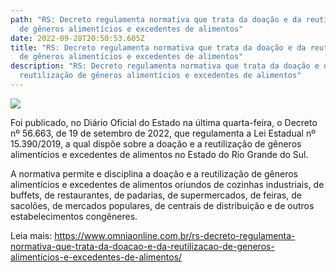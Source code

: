 ```yaml
---
path: "RS: Decreto regulamenta normativa que trata da doação e da reutilização
  de gêneros alimentícios e excedentes de alimentos"
date: 2022-09-28T20:50:53.605Z
title: "RS: Decreto regulamenta normativa que trata da doação e da reutilização
  de gêneros alimentícios e excedentes de alimentos"
description: "RS: Decreto regulamenta normativa que trata da doação e da
  reutilização de gêneros alimentícios e excedentes de alimentos"
---
```

<!--StartFragment-->

![](https://www.omniaonline.com.br/wp-content/uploads/2022/09/Site-LinkedIn-Facebook-2022-09-26T145811.940-1.png)

Foi publicado, no Diário Oficial do Estado na última quarta-feira, o Decreto nº 56.663, de 19 de setembro de 2022, que regulamenta a Lei Estadual nº 15.390/2019, a qual dispõe sobre a doação e a reutilização de gêneros alimentícios e excedentes de alimentos no Estado do Rio Grande do Sul.

A normativa permite e disciplina a doação e a reutilização de gêneros alimentícios e excedentes de alimentos oriundos de cozinhas industriais, de buffets, de restaurantes, de padarias, de supermercados, de feiras, de sacolões, de mercados populares, de centrais de distribuição e de outros estabelecimentos congêneres.

L﻿eia mais: https://www.omniaonline.com.br/rs-decreto-regulamenta-normativa-que-trata-da-doacao-e-da-reutilizacao-de-generos-alimenticios-e-excedentes-de-alimentos/

<!--EndFragment-->